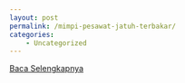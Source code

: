 ```yaml
---
layout: post
permalink: /mimpi-pesawat-jatuh-terbakar/
categories:
    - Uncategorized
---
```


[Baca Selengkapnya](/09)